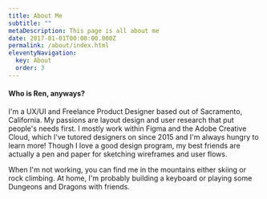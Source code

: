 ```yaml
---
title: About Me
subtitle: ""
metaDescription: This page is all about me
date: 2017-01-01T00:00:00.000Z
permalink: /about/index.html
eleventyNavigation:
  key: About
  order: 3
---
```

#### Who is Ren, anyways?

I'm a UX/UI and Freelance Product Designer based out of Sacramento, California. My passions are layout design and user research that put people's needs first. I mostly work within Figma and the Adobe Creative Cloud, which I've tutored designers on since 2015 and I'm always hungry to learn more! Though I love a good design program, my best friends are actually a pen and paper for sketching wireframes and user flows.

When I'm not working, you can find me in the mountains either skiing or rock climbing. At home, I'm probably building a keyboard or playing some Dungeons and Dragons with friends.